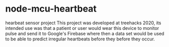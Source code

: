 # node-mcu-heartbeat
hearbeat sensor project
This project was developed at treehacks 2020, its intended use was that a patient or user would wear this device to monitor pulse and send it to Google's Firebase
where then a data set would be used to be able to predict irregular heartbeats before they before they occur. 
